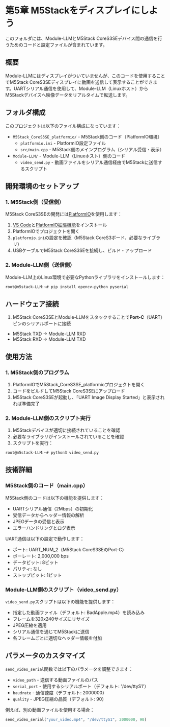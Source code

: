 # 第5章 M5Stackをディスプレイにしよう

このフォルダには、Module-LLMとM5Stack CoreS3SEデバイス間の通信を行うためのコードと設定ファイルが含まれています。

## 概要

Module-LLMにはディスプレイがついていませんが、このコードを使用することでM5Stack CoreS3SEディスプレイに動画を送信して表示することができます。UARTシリアル通信を使用して、Module-LLM（Linuxホスト）からM5Stackデバイスへ映像データをリアルタイムで転送します。

## フォルダ構成

このプロジェクトは以下のファイル構成になっています：

- `M5Stack_CoreS3SE_platformio/` - M5Stack側のコード（PlatformIO環境）
  - `platformio.ini` - PlatformIO設定ファイル
  - `src/main.cpp` - M5Stack側のメインプログラム（シリアル受信・表示）
- `Module-LLM/` - Module-LLM（Linuxホスト）側のコード
  - `video_send.py` - 動画ファイルをシリアル通信経由でM5Stackに送信するスクリプト

## 開発環境のセットアップ

### 1. M5Stack側（受信側）

M5Stack CoreS3SEの開発には[PlatformIO](https://platformio.org/)を使用します：

1. [VS Code](https://code.visualstudio.com/)と[PlatformIO拡張機能](https://marketplace.visualstudio.com/items?itemName=platformio.platformio-ide)をインストール
2. PlatformIOでプロジェクトを開く
3. `platformio.ini`の設定を確認（M5Stack CoreS3ボード、必要なライブラリ）
4. USBケーブルでM5Stack CoreS3SEを接続し、ビルド・アップロード


### 2. Module-LLM側（送信側）

Module-LLM上のLinux環境で必要なPythonライブラリをインストールします：

```bash
root@m5stack-LLM:~# pip install opencv-python pyserial
```

## ハードウェア接続

1. M5Stack CoreS3SEとModule-LLMをスタックすることで**Port-C**（UART）ピンのシリアルポートに接続
- M5Stack TXD → Module-LLM RXD
- M5Stack RXD → Module-LLM TXD



## 使用方法

### 1. M5Stack側のプログラム

1. PlatformIOでM5Stack_CoreS3SE_platformioプロジェクトを開く
2. コードをビルドしてM5Stack CoreS3SEにアップロード
3. M5Stack CoreS3SEが起動し、「UART Image Display Started」と表示されれば準備完了

### 2. Module-LLM側のスクリプト実行

1. M5Stackデバイスが適切に接続されていることを確認
2. 必要なライブラリがインストールされていることを確認
3. スクリプトを実行：

```bash
root@m5stack-LLM:~# python3 video_send.py
```

## 技術詳細

### M5Stack側のコード（main.cpp）

M5Stack側のコードは以下の機能を提供します：

- UARTシリアル通信（2Mbps）の初期化
- 受信データからヘッダー情報の解析
- JPEGデータの受信と表示
- エラーハンドリングとログ表示

UART通信は以下の設定で動作します：
- ポート: UART_NUM_2（M5Stack CoreS3SEのPort-C）
- ボーレート: 2,000,000 bps
- データビット: 8ビット
- パリティ: なし
- ストップビット: 1ビット

### Module-LLM側のスクリプト（video_send.py）

`video_send.py`スクリプトは以下の機能を提供します：

- 指定した動画ファイル（デフォルト: BadApple.mp4）を読み込み
- フレームを320x240サイズにリサイズ
- JPEG圧縮を適用
- シリアル通信を通じてM5Stackに送信
- 各フレームごとに適切なヘッダー情報を付加

## パラメータのカスタマイズ

`send_video_serial`関数では以下のパラメータを調整できます：

- `video_path` - 送信する動画ファイルのパス
- `serial_port` - 使用するシリアルポート（デフォルト: '/dev/ttyS1'）
- `baudrate` - 通信速度（デフォルト: 2000000）
- `quality` - JPEG圧縮の品質（デフォルト: 90）

例えば、別の動画ファイルを使用する場合：

```python
send_video_serial("your_video.mp4", "/dev/ttyS1", 2000000, 90)
```




